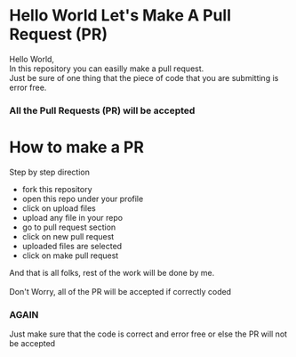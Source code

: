 # Hello World Let's Make A Pull Request (PR)
Hello World,<br>
In this repository you can easilly make a pull request.<br>
Just be sure of one thing that the piece of code that you are submitting is error free.<br>
<h3>All the Pull Requests (PR) will be accepted</h3>
<h1>How to make a PR</h1>
Step by step direction
<ul>
<li>fork this repository</li>
<li>open this repo under your profile</li>
<li>click on upload files</li>
<li>upload any file in your repo</li>
<li>go to pull request section</li>
<li>click on new pull request</li>
<li>uploaded files are selected</li>
<li>click on make pull request</li>
</ul>
And that is all folks, rest of the work will be done by me.<br><br>
Don't Worry, all of the PR will be accepted if correctly coded<br>
<h3>AGAIN</h3>
Just make sure that the code is correct and error free or else the PR will not be accepted
